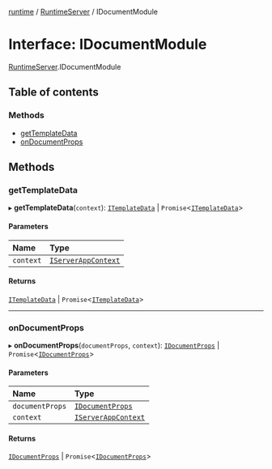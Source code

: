 [runtime](../overview.md) / [RuntimeServer](../modules/RuntimeServer.md) / IDocumentModule

# Interface: IDocumentModule

[RuntimeServer](../modules/RuntimeServer.md).IDocumentModule

## Table of contents

### Methods

- [getTemplateData](RuntimeServer.IDocumentModule.md#gettemplatedata)
- [onDocumentProps](RuntimeServer.IDocumentModule.md#ondocumentprops)

## Methods

### getTemplateData

▸ **getTemplateData**(`context`): [`ITemplateData`](RuntimeServer.ITemplateData.md) \| `Promise`<[`ITemplateData`](RuntimeServer.ITemplateData.md)\>

#### Parameters

| Name | Type |
| :------ | :------ |
| `context` | [`IServerAppContext`](internal_.IServerAppContext.md) |

#### Returns

[`ITemplateData`](RuntimeServer.ITemplateData.md) \| `Promise`<[`ITemplateData`](RuntimeServer.ITemplateData.md)\>

___

### onDocumentProps

▸ **onDocumentProps**(`documentProps`, `context`): [`IDocumentProps`](RuntimeServer.IDocumentProps.md) \| `Promise`<[`IDocumentProps`](RuntimeServer.IDocumentProps.md)\>

#### Parameters

| Name | Type |
| :------ | :------ |
| `documentProps` | [`IDocumentProps`](RuntimeServer.IDocumentProps.md) |
| `context` | [`IServerAppContext`](internal_.IServerAppContext.md) |

#### Returns

[`IDocumentProps`](RuntimeServer.IDocumentProps.md) \| `Promise`<[`IDocumentProps`](RuntimeServer.IDocumentProps.md)\>
